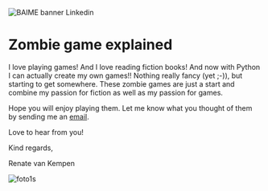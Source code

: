![BAIME banner Linkedin](https://user-images.githubusercontent.com/47600826/73174265-9c3c5e80-4107-11ea-858b-c2c9f5304729.png)

# Zombie game explained

I love playing games! And I love reading fiction books! And now with Python I can actually create my own games!!
Nothing really fancy (yet ;-)), but starting to get somewhere. 
These zombie games are just a start and combine my passion for fiction as well as my passion for games.

Hope you will enjoy playing them. 
Let me know what you thought of them by sending me an [email](renate@baime.nl). 

Love to hear from you!

Kind regards,

Renate van Kempen

![foto1s](https://user-images.githubusercontent.com/47600826/73173281-4f578880-4105-11ea-8862-4c54a530e7f4.jpg)
